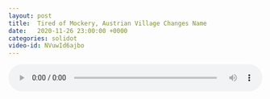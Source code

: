 ```yaml
---
layout: post
title:  Tired of Mockery, Austrian Village Changes Name
date:   2020-11-26 23:00:00 +0000
categories: solidot
video-id: NVuwId6ajbo
---
```


<audio id="youtube" style="width: 100%;" video-id="NVuwId6ajbo" controls></audio>

<script async type="text/javascript" src="/audio.js"></script>

